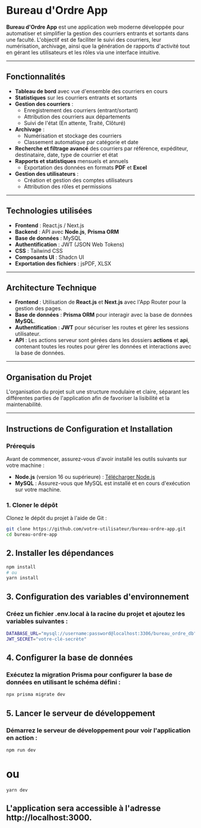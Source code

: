 # Bureau d'Ordre App

**Bureau d'Ordre App** est une application web moderne développée pour automatiser et simplifier la gestion des courriers entrants et sortants dans une faculté. L'objectif est de faciliter le suivi des courriers, leur numérisation, archivage, ainsi que la génération de rapports d'activité tout en gérant les utilisateurs et les rôles via une interface intuitive.

---

## Fonctionnalités

- **Tableau de bord** avec vue d'ensemble des courriers en cours
- **Statistiques** sur les courriers entrants et sortants
- **Gestion des courriers** :
  - Enregistrement des courriers (entrant/sortant)
  - Attribution des courriers aux départements
  - Suivi de l'état (En attente, Traité, Clôturé)
- **Archivage** :
  - Numérisation et stockage des courriers
  - Classement automatique par catégorie et date
- **Recherche et filtrage avancé** des courriers par référence, expéditeur, destinataire, date, type de courrier et état
- **Rapports et statistiques** mensuels et annuels
  - Exportation des données en formats **PDF** et **Excel**
- **Gestion des utilisateurs** :
  - Création et gestion des comptes utilisateurs
  - Attribution des rôles et permissions

---

## Technologies utilisées

- **Frontend** : React.js / Next.js
- **Backend** : API avec **Node.js**, **Prisma ORM**
- **Base de données** : MySQL
- **Authentification** : JWT (JSON Web Tokens)
- **CSS** : Tailwind CSS
- **Composants UI** : Shadcn UI
- **Exportation des fichiers** : jsPDF, XLSX

---

## Architecture Technique

- **Frontend** : Utilisation de **React.js** et **Next.js** avec l'App Router pour la gestion des pages.
- **Base de données** : **Prisma ORM** pour interagir avec la base de données **MySQL**.
- **Authentification** : **JWT** pour sécuriser les routes et gérer les sessions utilisateur.
- **API** : Les actions serveur sont gérées dans les dossiers **actions** et **api**, contenant toutes les routes pour gérer les données et interactions avec la base de données.

---

## Organisation du Projet

L'organisation du projet suit une structure modulaire et claire, séparant les différentes parties de l'application afin de favoriser la lisibilité et la maintenabilité.

---

## Instructions de Configuration et Installation

### Prérequis

Avant de commencer, assurez-vous d'avoir installé les outils suivants sur votre machine :

- **Node.js** (version 16 ou supérieure) : [Télécharger Node.js](https://nodejs.org/)
- **MySQL** : Assurez-vous que MySQL est installé et en cours d'exécution sur votre machine.

### 1. Cloner le dépôt

Clonez le dépôt du projet à l'aide de Git :

```bash
git clone https://github.com/votre-utilisateur/bureau-ordre-app.git
cd bureau-ordre-app
```
## 2. Installer les dépendances
```bash
npm install
# ou
yarn install
```
## 3. Configuration des variables d'environnement
### Créez un fichier .env.local à la racine du projet et ajoutez les variables suivantes :
   ```bash
DATABASE_URL="mysql://username:password@localhost:3306/bureau_ordre_db"
JWT_SECRET="votre-clé-secrète"
```
## 4. Configurer la base de données
### Exécutez la migration Prisma pour configurer la base de données en utilisant le schéma défini :
   ```bash
npx prisma migrate dev
```
## 5. Lancer le serveur de développement
### Démarrez le serveur de développement pour voir l'application en action :
   ```bash
npm run dev
```
# ou
```
yarn dev
```
## L'application sera accessible à l'adresse http://localhost:3000.

